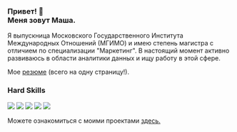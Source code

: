 ### Привет! 👋<br> Меня зовут Маша.

Я выпускница Московского Государственного Института Международных Отношений (МГИМО) и имею степень магистра с отличием по специализации "Маркетинг". В настоящий момент активно развиваюсь в области аналитики данных и ищу работу в этой сфере.


Мое [резюме](https://github.com/A-Somnambula/A-Somnambula/blob/main/CV%20%D0%9C%D0%B0%D1%80%D0%B8%D1%8F%20%D0%9B%D0%BE%D1%81%D0%B5%D0%B2%D0%B0.pdf) (всего на одну страницу!).



### Hard Skills

![](https://img.shields.io/badge/MS%20Excel%2C%20Google%20Sheets-pivot%2C%20vlookup%2C%20PowerQuery%2C%20PowerPivot%2C%20M%20language%2C%20DAX-blueviolet)
![](https://img.shields.io/badge/PostgreSQL-joins%2C%20CTE%2C%20subqueries%2C%20window%20functions-blueviolet)
![](https://img.shields.io/badge/Python-Pandas%2C%20Matplotlib%2C%20Plotly%2C%20Seaborn%2C%20NumPy-blueviolet)
![](https://img.shields.io/badge/BI-PowerBI%2C%20DataLens-blueviolet)
![](https://img.shields.io/badge/English-C1-blueviolet)



Можете ознакомиться с моими проектами [здесь.](https://github.com/A-Somnambula/Data-Analytics)
